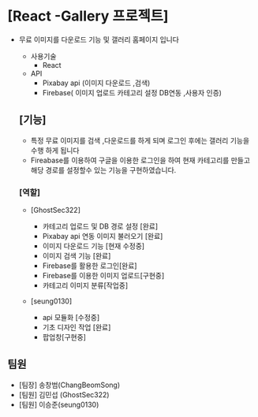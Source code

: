# [React -Gallery 프로젝트]
 - 무료 이미지를 다운로드 기능 및 갤러리 홈페이지 입니다
    - 사용기술
        - React
    - API
        - Pixabay api (이미지 다운로드 ,검색)
        - Firebase( 이미지 업로드 카테고리 설정  DB연동 ,사용자 인증)
    ## [기능] 
   - 특정 무료 이미지를 검색 ,다운로드를 하게 되며 로그인 후에는 갤러리 기능을 수행 하게 됩니다
    - Fireabase를 이용하여 구글을 이용한 로그인을 하여 현재 카테고리를 만들고 해당 경로를 설정할수 있는 기능을 구현하였습니다.

    ### [역할]
    - [GhostSec322]
        - 카테고리 업로드  및 DB 경로 설정 [완료]
        - Pixabay api 연동 이미지 불러오기 [완료]
        - 이미지 다운로드 기능 [현재 수정중]
        - 이미지 검색 기능 [완료]
        - Firebase를 활용한 로그인[완료]
        - Firebase를 이용한 이미지 업로드[구현중]
        - 카테고리 이미지 분류[작업중]

    - [seung0130]
        - api 모듈화 [수정중]
        - 기초 디자인 작업 [완료]
        - 팝업창[구현중]
## 팀원
- [팀장] 송창범(ChangBeomSong)
- [팀원] 김민섭 (GhostSec322)
- [팀원] 이승준(seung0130)